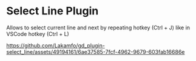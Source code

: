# Select Line Plugin
Allows to select current line and next by repeating hotkey (Ctrl + J) like in VSCode hotkey (Ctrl + L)


https://github.com/Lakamfo/gd_plugin-select_line/assets/49194161/6ae37585-7fcf-4962-9679-603fab16686e

